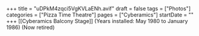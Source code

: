 +++
title = "uDPkM4zqci5VgKVLaENh.avif"
draft = false
tags = ["Photos"]
categories = ["Pizza Time Theatre"]
pages = ["Cyberamics"]
startDate = ""
+++
[[Cyberamics Balcony Stage]] (Years installed: May 1980 to January 1986) (Now retired)
